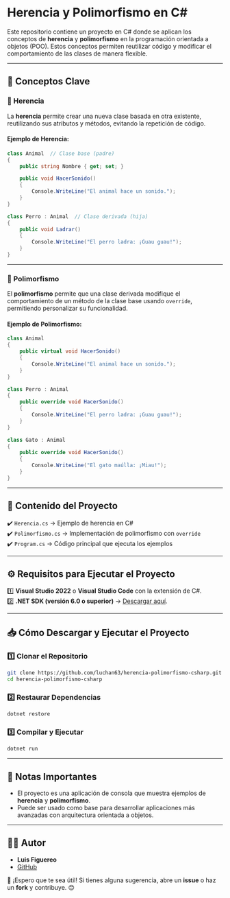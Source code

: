 # Herencia y Polimorfismo en C#

Este repositorio contiene un proyecto en C# donde se aplican los conceptos de **herencia** y **polimorfismo** en la programación orientada a objetos (POO). Estos conceptos permiten reutilizar código y modificar el comportamiento de las clases de manera flexible.

---

## 📌 Conceptos Clave

### 🔹 Herencia

La **herencia** permite crear una nueva clase basada en otra existente, reutilizando sus atributos y métodos, evitando la repetición de código.

#### **Ejemplo de Herencia:**
```csharp
class Animal  // Clase base (padre)
{
    public string Nombre { get; set; }

    public void HacerSonido()
    {
        Console.WriteLine("El animal hace un sonido.");
    }
}

class Perro : Animal  // Clase derivada (hija)
{
    public void Ladrar()
    {
        Console.WriteLine("El perro ladra: ¡Guau guau!");
    }
}
```

---

### 🔹 Polimorfismo

El **polimorfismo** permite que una clase derivada modifique el comportamiento de un método de la clase base usando `override`, permitiendo personalizar su funcionalidad.

#### **Ejemplo de Polimorfismo:**
```csharp
class Animal
{
    public virtual void HacerSonido()
    {
        Console.WriteLine("El animal hace un sonido.");
    }
}

class Perro : Animal
{
    public override void HacerSonido()
    {
        Console.WriteLine("El perro ladra: ¡Guau guau!");
    }
}

class Gato : Animal
{
    public override void HacerSonido()
    {
        Console.WriteLine("El gato maúlla: ¡Miau!");
    }
}
```

---

## 📂 Contenido del Proyecto

✔️ `Herencia.cs` → Ejemplo de herencia en C#  
✔️ `Polimorfismo.cs` → Implementación de polimorfismo con `override`  
✔️ `Program.cs` → Código principal que ejecuta los ejemplos  

---

## ⚙ Requisitos para Ejecutar el Proyecto

1️⃣ **Visual Studio 2022** o **Visual Studio Code** con la extensión de C#.  
2️⃣ **.NET SDK (versión 6.0 o superior)** → [Descargar aquí](https://dotnet.microsoft.com/en-us/download).  

---

## 📥 Cómo Descargar y Ejecutar el Proyecto

### **1️⃣ Clonar el Repositorio**
```sh
git clone https://github.com/luchan63/herencia-polimorfismo-csharp.git
cd herencia-polimorfismo-csharp
```

### **2️⃣ Restaurar Dependencias**
```sh
dotnet restore
```

### **3️⃣ Compilar y Ejecutar**
```sh
dotnet run
```

---

## 📌 Notas Importantes

- El proyecto es una aplicación de consola que muestra ejemplos de **herencia** y **polimorfismo**.  
- Puede ser usado como base para desarrollar aplicaciones más avanzadas con arquitectura orientada a objetos.  

---

## 👨‍💻 Autor

- **Luis Figuereo**  
- [GitHub](https://www.github.com/luchan63)  

🚀 ¡Espero que te sea útil! Si tienes alguna sugerencia, abre un **issue** o haz un **fork** y contribuye. 😊


